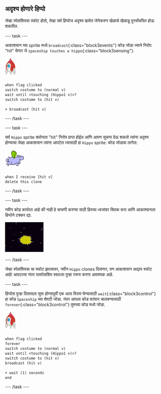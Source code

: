 ## अदृश्य होणारे हिप्पो

जेव्हा स्पेसशिपचा स्फोट होतो, तेव्हा सर्व हिप्पोज अदृश्य व्हावेत जेणेकरुन खेळाचे खेळाडू पुनर्संचयित होऊ शकतील.

--- task ---

आकाशयान च्या sprite मध्ये `broadcast`{:class="block3events"} कोड जोडा ज्याने निरोप "hit" येणार जे `spaceship touches a hippo`{:class="block3sensing"}.

![rocket sprite](images/rocket-sprite.png)

```blocks3
when flag clicked
switch costume to (normal v)
wait until <touching (Hippo1 v)>?
switch costume to (hit v)

+ broadcast (hit v)
```

--- /task ---

--- task ---

सर्व `Hippo` sprite क्लोनला "hit" निरोप प्राप्त होईल आणि आपण सूचना देऊ शकतो त्यांना अदृश्य होण्याचा जेव्हा आकाशयान त्यांना आपटेल त्यासाठी हा `Hippo` sprite: कोड जोडावा लागेल:

![hippo sprite](images/hippo-sprite.png)

```blocks3
when I receive [hit v]
delete this clone
```

--- /task ---

--- task ---

नवीन कोड कार्यरत आहे की नाही हे चाचणी करण्या साठी हिरव्या ध्वजांवर क्लिक करा आणि आकाश्यानला हिप्पोने टक्कर द्या.

![screenshot](images/invaders-hippo-collide.png)

--- /task ---

जेव्हा स्पेसशिपचा चा स्फोट झाल्यावर, नवीन `Hippo` clones दिसणार, पण आकाशयान अद्याप स्फोट आहे! आपटल्या नंतर स्लापेसशिप स्वतःला पुन्हा रचना करणा आवश्यक आहे.

--- task ---

हिप्पोस पुन्हा दिसायला सुरू होण्यापुर्वी एक अल्प विराम घेण्यासाठी `wait`{:class="block3control"} हा कोड `Spaceship` च्या शेवटी जोडा. नंतर आपला कोड वारंवार चालवण्यासाठी `forever`{:class="block3control"} तुमच्या कोड मध्ये जोडा.

![rocket sprite](images/rocket-sprite.png)

```blocks3
when flag clicked
forever
switch costume to (normal v)
wait until <touching (Hippo1 v)>?
switch costume to (hit v)
broadcast (hit v)

+ wait (1) seconds
end
```

--- /task ---